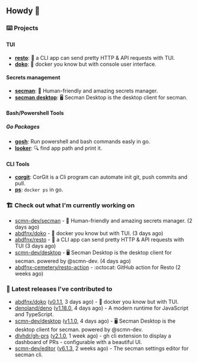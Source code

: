 ## Howdy 👋

### ⌨️ Projects

#### TUI

- [**resto**](https://github.com/abdfnx/resto): 🔗 a CLI app can send pretty HTTP & API requests with TUI.
- [**doko**](https://github.com/abdfnx/doko): 🐳 docker you know but with console user interface.

#### Secrets management

- [**secman**](https://github.com/scmn-dev/secman): 👊 Human-friendly and amazing secrets manager.
- [**secman desktop**](https://github.com/scmn-dev/desktop): 🖥️ Secman Desktop is the desktop client for secman.

#### Bash/Powershell Tools

##### Go Packages
- [**gosh**](https://github.com/abdfnx/gosh): Run powershell and bash commands easly in go.
- [**looker**](https://github.com/abdfnx/looker): 🔍 find app path and print it.

#### CLI Tools

- [**corgit**](https://github.com/abdfnx/corgit): CorGit is a Cli program can automate init git, push commits and pull.
- [**ps**](https://github.com/scmn-dev/ps): `docker ps` in go.

### 🏗️ Check out what I'm currently working on


- [scmn-dev/secman](https://github.com/scmn-dev/secman) - 👊 Human-friendly and amazing secrets manager. (2 days ago)
- [abdfnx/doko](https://github.com/abdfnx/doko) - 🐳 docker you know but with TUI. (3 days ago)
- [abdfnx/resto](https://github.com/abdfnx/resto) - 🔗 a CLI app can send pretty HTTP &amp; API requests with TUI (3 days ago)
- [scmn-dev/desktop](https://github.com/scmn-dev/desktop) - 🖥️ Secman Desktop is the desktop client for secman. powered by @scmn-dev. (4 days ago)
- [abdfnx-cemetery/resto-action](https://github.com/abdfnx-cemetery/resto-action) - :octocat: GitHub action for Resto (2 weeks ago)

### 🔭 Latest releases I've contributed to

- [abdfnx/doko](https://github.com/abdfnx/doko) ([v0.1.1](https://github.com/abdfnx/doko/releases/tag/v0.1.1), 3 days ago) - 🐳 docker you know but with TUI.
- [denoland/deno](https://github.com/denoland/deno) ([v1.18.0](https://github.com/denoland/deno/releases/tag/v1.18.0), 4 days ago) - A modern runtime for JavaScript and TypeScript.
- [scmn-dev/desktop](https://github.com/scmn-dev/desktop) ([v1.1.0](https://github.com/scmn-dev/desktop/releases/tag/v1.1.0), 4 days ago) - 🖥️ Secman Desktop is the desktop client for secman. powered by @scmn-dev.
- [dlvhdr/gh-prs](https://github.com/dlvhdr/gh-prs) ([v2.1.0](https://github.com/dlvhdr/gh-prs/releases/tag/v2.1.0), 1 week ago) - gh cli extension to display a dashboard of PRs - configurable with a beautiful UI.
- [scmn-dev/editor](https://github.com/scmn-dev/editor) ([v6.1.3](https://github.com/scmn-dev/editor/releases/tag/v6.1.3), 2 weeks ago) - The secman settings editor for secman cli.
